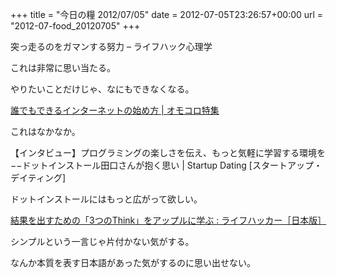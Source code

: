 +++
title = "今日の糧 2012/07/05"
date = 2012-07-05T23:26:57+00:00
url = "2012-07-food_20120705"
+++

<section> 

<div>
  突っ走るのをガマンする努力 – ライフハック心理学
</div>

これは非常に思い当たる。

やりたいことだけじゃ、なにもできなくなる。 </section> <section> 

<div>
  <a href="http://picup.omocoro.jp/?eid=1429">誰でもできるインターネットの始め方 | オモコロ特集</a>
</div>

これはなかなか。 </section> <section> 

<div>
  【インタビュー】プログラミングの楽しさを伝え、もっと気軽に学習する環境を−−ドットインストール田口さんが抱く思い | Startup Dating [スタートアップ・デイティング]
</div>

ドットインストールにはもっと広がって欲しい。 </section> <section> 

<div>
  <a href="http://www.lifehacker.jp/2012/06/120621thinksimple.html">結果を出すための「3つのThink」をアップルに学ぶ : ライフハッカー［日本版］</a>
</div>

シンプルという一言じゃ片付かない気がする。

なんか本質を表す日本語があった気がするのに思い出せない。 </section>
